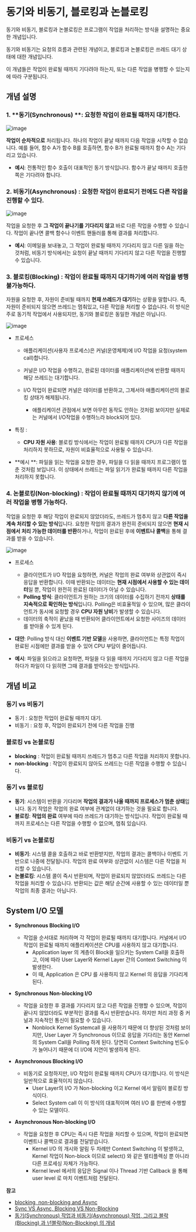 # 동기와 비동기, 블로킹과 논블로킹

동기와 비동기, 블로킹과 논블로킹은 프로그램이 작업을 처리하는 방식을 설명하는 중요한 개념입니다.

동기와 비동기는 요청의 흐름과 관련된 개념이고, 블로킹과 논블로킹은 쓰레드 대기 상태에 대한 개념입니다.

이 개념들은 작업이 완료될 때까지 기다려야 하는지, 또는 다른 작업을 병행할 수 있는지에 따라 구분됩니다.

## 개념 설명

### 1. **동기(Synchronous) **: 요청한 작업이 완료될 때까지 대기한다.

![image](https://github.com/user-attachments/assets/6a292f3c-6427-41fb-adfd-ad13695d813d)

**작업이 순차적으로** 처리됩니다. 하나의 작업이 끝날 때까지 다음 작업을 시작할 수 없습니다. 예를 들어, 함수 A가 함수 B를 호출하면, 함수 B가 완료될 때까지 함수 A는 기다리고 있습니다.

- **예시**: 전통적인 함수 호출이 대표적인 동기 방식입니다. 함수가 끝날 때까지 호출한 쪽은 기다려야 합니다.

### 2. 비동기(Asynchronous) : 요청한 작업이 완료되기 전에도 다른 작업을 진행할 수 있다.

![image](https://github.com/user-attachments/assets/aea2d2de-e6ca-4f75-b9d8-d59d449810d6)

작업을 요청한 후 **그 작업이 끝나기를 기다리지 않고** 바로 다른 작업을 수행할 수 있습니다. 작업이 끝나면 콜백 함수나 이벤트 핸들러를 통해 결과를 처리합니다.

- **예시**: 이메일을 보내놓고, 그 작업이 완료될 때까지 기다리지 않고 다른 일을 하는 것처럼, 비동기 방식에서는 요청이 끝날 때까지 기다리지 않고 다른 작업을 진행할 수 있습니다.

### 3. **블로킹(Blocking)** : 작업이 완료될 때까지 대기하기에 여러 작업을 병행 불가능하다.

자원을 요청한 후, 자원이 준비될 때까지 **현재 쓰레드가 대기**하는 상황을 말합니다. 즉, 자원이 준비되지 않으면 쓰레드는 멈춰있고, 다른 작업을 처리할 수 없습니다. 이 방식은 주로 동기적 작업에서 사용되지만, 동기와 블로킹은 동일한 개념은 아닙니다.

![image](https://github.com/user-attachments/assets/cb9803d3-12bf-40f7-9d34-9d578114821c)

- 프로세스
  - 애플리케이션(사용자 프로세스)은 커널(운영체제)에 I/O 작업을 요청(system call)합니다.

  - 커널은 I/O 작업을 수행하고, 완료된 데이터를 애플리케이션에 반환할 때까지 해당 쓰레드는 대기합니다.

  - I/O 작업이 완료되면 커널은 데이터를 반환하고, 그제서야 애플리케이션의 블로킹 상태가 해제됩니다.
    - 애플리케이션 관점에서 보면 아무런 동작도 안하는 것처럼 보이지만 실제로는 커널에서 I/O작업을 수행하느라 block되어 있다.

- 특징 : 
  - **CPU 자원 사용**: 블로킹 방식에서는 작업이 완료될 때까지 CPU가 다른 작업을 처리하지 못하므로, 자원이 비효율적으로 사용될 수 있습니다.

- **예시 **: 파일을 읽는 작업을 요청한 경우, 파일을 다 읽을 때까지 프로그램이 멈춘 것처럼 보입니다. 이 상태에서 쓰레드는 파일 읽기가 완료될 때까지 다른 작업을 처리하지 못합니다.


### 4. **논블로킹(Non-blocking)** : 작업이 완료될 때까지 대기하지 않기에 여러 작업을 병행 가능하다.

작업을 요청한 후 해당 작업이 완료되지 않았더라도, 쓰레드가 멈추지 않고 **다른 작업을 계속 처리할 수 있는 방식**입니다. 요청한 작업의 결과가 완전히 준비되지 않으면 **현재 시점에서 처리 가능한 데이터를 반환**하거나, 작업이 완료된 후에 **이벤트나 콜백**을 통해 결과를 받을 수 있습니다.

![image](https://github.com/user-attachments/assets/b548f92e-e4a2-4d13-8629-248121059cf5)

- 프로세스
  - 클라이언트가 I/O 작업을 요청하면, 커널은 작업의 완료 여부와 상관없이 즉시 응답을 반환합니다. 이때 반환되는 데이터는 **현재 시점에서 사용할 수 있는 데이터**일 뿐, 작업이 완전히 완료된 데이터가 아닐 수 있습니다.
  - **Polling 방식**: 클라이언트가 원하는 크기의 데이터를 수집하기 전까지 **상태를 지속적으로 확인하는 방식**입니다. Polling은 비효율적일 수 있으며, 많은 클라이언트가 동시에 요청할 경우 **CPU 자원 낭비**가 발생할 수 있습니다.
  - 데이터의 축적이 끝났을 때 반환되어 클라이언트에서 요청한 사이즈의 데이터를 받아올 수 있게 된다.
- **대안**: Polling 방식 대신 **이벤트 기반 모델**을 사용하면, 클라이언트는 특정 작업이 완료된 시점에만 결과를 받을 수 있어 CPU 부담이 줄어듭니다.

- **예시**: 파일을 읽으라고 요청하면, 파일을 다 읽을 때까지 기다리지 않고 다른 작업을 하다가 파일이 다 읽히면 그때 결과를 받아오는 방식입니다.

## 개념 비교

### 동기 vs 비동기

- 동기 : 요청한 작업이 완료될 때까지 대기.
- 비동기 : 요청 후, 작업이 완료되기 전에 다른 작업을 진행

### 블로킹 vs 논블로킹

- **blocking** : 작업이 완료될 때까지 쓰레드가 멈추고 다른 작업을 처리하지 못합니다.
- **non-blocking** : 작업이 완료되지 않아도 쓰레드는 다른 작업을 수행할 수 있습니다.

### 동기 vs 블로킹

- **동기**: 시스템이 반환을 기다리며 **작업의 결과가 나올 때까지 프로세스가 멈춘 상태**입니다. 동기 작업은 작업의 완료 여부에 관계없이 대기하는 것을 필요로 합니다.
- **블로킹**: **작업의 완료** 여부에 따라 쓰레드가 대기하는 방식입니다. 작업이 완료될 때까지 프로세스는 다른 작업을 수행할 수 없으며, 멈춰 있습니다.

### 비동기 vs 논블로킹

- **비동기**: 시스템 콜을 호출하고 바로 반환받지만, 작업의 결과는 콜백이나 이벤트 기반으로 나중에 전달됩니다. 작업의 완료 여부와 상관없이 시스템은 다른 작업을 처리할 수 있습니다.
- **논블로킹**: 시스템 콜이 즉시 반환되며, 작업이 완료되지 않았더라도 쓰레드는 다른 작업을 처리할 수 있습니다. 반환되는 값은 해당 순간에 사용할 수 있는 데이터일 뿐 작업의 최종 결과는 아닙니다.

## System I/O 모델

- **Synchronous Blocking I/O**
  - 작업을 순서대로 처리하며 각 작업이 완료될 때까지 대기합니다. 커널에서 I/O 작업이 완료될 때까지 애플리케이션은 CPU를 사용하지 않고 대기합니다.
    - Application layer 의 계층이 Block을 일으키는 System Call을 호출하고, 이에 따라 User Layer와 Kernel Layer 간의 Context Switching 이 발생한다. 
    - 이 때, Application 은 CPU 를 사용하지 않고 Kernel 의 응답을 기다리게 된다.
  
- **Synchronous Non-blocking I/O**
  - 작업을 요청한 후 결과를 기다리지 않고 다른 작업을 진행할 수 있으며, 작업이 끝나지 않았더라도 부분적인 결과를 즉시 반환받습니다. 하지만 처리 과정 중 커널과 지속적인 통신이 필요할 수 있습니다.
    - Nonblock Kernel Systemcall 을 사용하기 때문에 더 향상된 것처럼 보이지만, User Layer 가 Synchronous 이므로 응답을 기다리는 동안 Kernel 의 System Call을 Polling 하게 된다. 당연히 Context Switching 빈도수가 늘어나기 때문에 더 I/O에 지연이 발생하게 된다.

- **Asynchronous Blocking I/O**
  - 비동기로 요청하지만, I/O 작업이 완료될 때까지 CPU가 대기합니다. 이 방식은 일반적으로 효율적이지 않습니다.
    - User Layer의 I/O 가 Non-blocking 이고 Kernel 에서 알림이 블로킹 방식이다. 
    - Select System call 이 이 방식의 대표적이며 여러 I/O 를 한번에 수행할 수 있는 모델이다.

- **Asynchronous Non-blocking I/O**
  - 작업을 요청한 후 CPU는 즉시 다른 작업을 처리할 수 있으며, 작업이 완료되면 이벤트나 콜백으로 결과를 전달받습니다.
    - Kernel I/O 의 개시와 알림 두 차례만 Context Switching 이 발생하고, Kernel 작업이 Non-block 이므로 select() 와 같은 멀티플렉싱 뿐 아니라 다른 프로세싱 자체가 가능하다. 
    - Kernel level 에서의 응답은 Signal 이나 Thread 기반 Callback 을 통해 user level 로 마치 이벤트처럼 전달된다.


**참고**

- [blocking, non-blocking and Async](https://asfirstalways.tistory.com/348)
- [Sync VS Async, Blocking VS Non-Blocking](https://velog.io/@codemcd/Sync-VS-Async-Blocking-VS-Non-Blocking-sak6d01fhx)
- [동기(Synchronous) 작업과 비동기(Asynchronous) 작업, 그리고 블락(Blocking) 과 넌블락(Non-Blocking) 의 개념](https://jins-dev.tistory.com/entry/동기Synchronous-작업과-비동기Asynchronous-작업-그리고-블락Blocking-과-넌블락NonBlocking-의-개념)